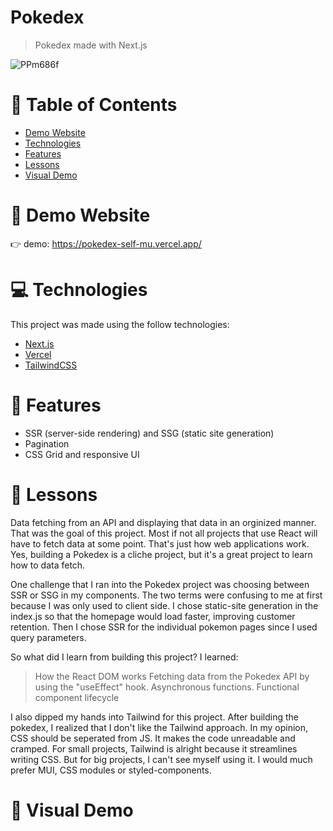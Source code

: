 # Pokedex

> Pokedex made with Next.js

![PPm686f](https://user-images.githubusercontent.com/88942814/163649348-a130903e-e86a-4cb4-9062-d5f0e30e58ac.png)

# 📌 Table of Contents

- [Demo Website](#eyes-demo-website)
- [Technologies](#computer-technologies)
- [Features](#rocket-features)
- [Lessons](#pencil-lessons)
- [Visual Demo](#crystal_ball-visual-demo)

# :eyes: Demo Website

:point_right: demo: https://pokedex-self-mu.vercel.app/

# :computer: Technologies

This project was made using the follow technologies:

- [Next.js](https://nextjs.org/)
- [Vercel](https://vercel.com/)
- [TailwindCSS](https://tailwindcss.com/)

# :rocket: Features

- SSR (server-side rendering) and SSG (static site generation)
- Pagination
- CSS Grid and responsive UI

# :pencil: Lessons

Data fetching from an API and displaying that data in an orginized manner. That was the goal of this project. Most if not all projects that use React will have to fetch data at some point. That's just how web applications work. Yes, building a Pokedex is a cliche project, but it's a great project to learn how to data fetch. 

One challenge that I ran into the Pokedex project was choosing between SSR or SSG in my components. The two terms were confusing to me at first because I was only used to client side.  I chose static-site generation in the index.js so that the homepage would load faster, improving customer retention. Then I chose SSR for the individual pokemon pages since I used query parameters.

So what did I learn from building this project? I learned:
> How the React DOM works
> Fetching data from the Pokedex API by using the "useEffect" hook.
> Asynchronous functions.
> Functional component lifecycle

I also dipped my hands into Tailwind for this project. After building the pokedex, I realized that I don't like the Tailwind approach. In my opinion, CSS should be seperated from JS. It makes the code unreadable and cramped. For small projects, Tailwind is alright because it streamlines writing CSS. But for big projects, I can't see myself using it. I would much prefer MUI, CSS modules or styled-components. 

# :crystal_ball: Visual Demo
